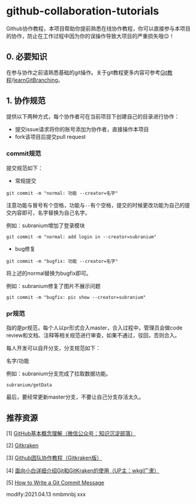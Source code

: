 # github-collaboration-tutorials
Github协作教程，本项目帮助你提前熟悉在线协作教程，你可以直接参与本项目的协作，防止在工作过程中因为你的误操作导致大项目的严重损失哦😉！

## 0. 必要知识

在参与协作之前请熟悉基础的git操作。关于git教程更多内容可参考[Git教程](https://www.liaoxuefeng.com/wiki/896043488029600)/[learnGitBranching](https://learngitbranching.js.org/?locale=zh_CN)。

## 1. 协作规范

提供以下两种方式，每个协作者可在当前项目下创建自己的目录进行协作：

- 提交issue请求将你的账号添加为协作者，直接操作本项目
- fork该项目后提交pull request

### commit规范

提交规范如下：

- 常规提交

```
git commit -m "normal: 功能 --creator=名字"
```

注意功能与冒号有个空格，功能与`--`有个空格，提交的时候更改功能为自己的提交内容即可，名字替换为自己名字。

例如：subranium增加了登录模块

```
git commit -m "normal: add login in --creator=subranium"
```

- bug修复

```
git commit -m "bugfix: 功能 --creator=名字"
```

将上述的normal替换为bugfix即可。

例如：subranium修复了图片不展示问题

```
git commit -m "bugfix: pic show --creator=subranium"
```

### pr规范

指的是pr规范，每个人以pr形式合入master，合入过程中，管理员会做code review和文档、注释等相关规范进行审查，如果不通过，驳回，否则合入。

每人开发可以自开分支，分支规范如下：

名字/功能

例如：subranium分支完成了拉取数据功能。

```
subranium/getData
```

最后，要经常更新master分支，不要让自己分支存活太久。

## 推荐资源

[1] [GitHub基本概念理解（微信公众号：知识沉淀部落）](https://mp.weixin.qq.com/s?__biz=MzAwODUyMjk1NQ==&mid=2247483661&idx=1&sn=7ffe3e4685e1ac3e2310a5c6f11f6730&chksm=9b6cdca9ac1b55bfdfd721e082b323bedc72e4ea052b3a9e1291eee8303ca78dbf9abe6d1f4d&scene=126&sessionid=1596346457&key=ebb412db45555e1dc815665ca63509ec822a4fa5e02496552e9831c278df66b8a3fe94fadd8d2deace387921f0f7e091999d05dc8f7cf9f89b72235b31c25ca3c19c40ea89f75be98e3531b7b3d0678b86cbe43e771b6546b3fb38e2434691be7a71eb05e8b4d8c5060cf202c6b18ba61d743e5995f393807e240dd15613eef0&ascene=1&uin=MTcyNTMxODQzOA%3D%3D&devicetype=Windows+10+x64&version=6300002f&lang=zh_CN&exportkey=AxRqDshfuvTyWnnLz4QeQhk%3D&pass_ticket=fifDZE3OhWi02qbAUsFNOGkF%2BW0W5Tdb39TbhqFaJsZAcgJ7R5MfebbmfE4ml%2F1E&wx_header=0)

[2] [Gitkraken](https://www.gitkraken.com/)

[3] [Github团队协作教程（Gitkraken版）](https://www.cnblogs.com/thousfeet/p/7840932.html)

[4] [面向小白详细介绍Git和GitKraken的使用（UP主：wkgl广隶）](https://www.bilibili.com/video/BV1bK4y1t7CD?from=search&amp;seid=15547533998579929746 )

[5] [How to Write a Git Commit Message](https://chris.beams.io/posts/git-commit/)

modify:2021.04.13
nmbmnbj
xxx